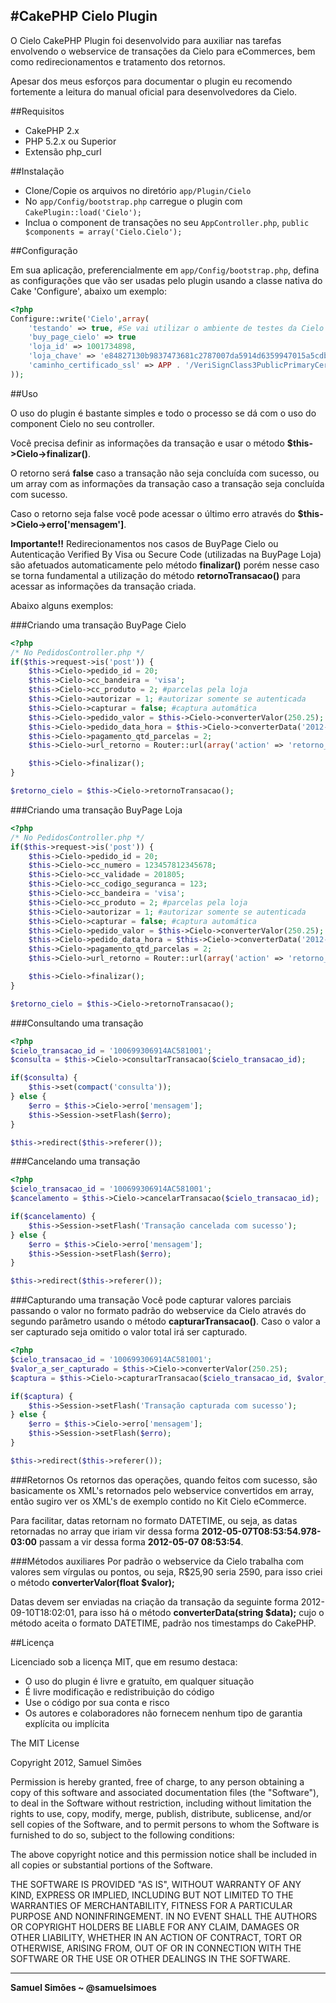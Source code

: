 #CakePHP Cielo  Plugin
-----------------------------------------

O Cielo CakePHP Plugin foi desenvolvido para auxiliar nas tarefas envolvendo o webservice de transações da Cielo para eCommerces, bem como redirecionamentos e tratamento dos retornos.

Apesar dos meus esforços para documentar o plugin eu recomendo fortemente a leitura do manual oficial para desenvolvedores da Cielo.

##Requisitos

*	CakePHP 2.x
*	PHP 5.2.x ou Superior
*	Extensão php_curl

##Instalação

*	Clone/Copie os arquivos no diretório `app/Plugin/Cielo`
*	No `app/Config/bootstrap.php` carregue o plugin com `CakePlugin::load('Cielo');`
*	Inclua o component de transações no seu `AppController.php`, `public $components = array('Cielo.Cielo');`

##Configuração

Em sua aplicação, preferencialmente em `app/Config/bootstrap.php`, defina as configurações que vão ser usadas pelo plugin usando a classe nativa do Cake 'Configure', abaixo um exemplo:

```php
<?php
Configure::write('Cielo',array(
    'testando' => true, #Se vai utilizar o ambiente de testes da Cielo
    'buy_page_cielo' => true
    'loja_id' => 1001734898,
    'loja_chave' => 'e84827130b9837473681c2787007da5914d6359947015a5cdb2b8843db0fa832',
    'caminho_certificado_ssl' => APP . '/VeriSignClass3PublicPrimaryCertificationAuthority-G5.crt'
));
```
    
##Uso

O uso do plugin é bastante simples e todo o processo se dá com o uso do component Cielo no seu controller.

Você precisa definir as informações da transação e usar o método **$this->Cielo->finalizar()**.

O retorno será **false** caso a transação não seja concluída com sucesso, ou um array com as informações da transação caso a transação seja concluída com sucesso.

Caso o retorno seja false você pode acessar o último erro através do **$this->Cielo->erro['mensagem']**.


**Importante!!** Redirecionamentos nos casos de BuyPage Cielo ou Autenticação Verified By Visa ou Secure Code (utilizadas na BuyPage Loja) são afetuados automaticamente pelo método **finalizar()** porém nesse caso se torna fundamental a utilização do método **retornoTransacao()** para acessar as informações da transação criada.


Abaixo alguns exemplos:

###Criando uma transação BuyPage Cielo

```php
<?php
/* No PedidosController.php */
if($this->request->is('post')) {
    $this->Cielo->pedido_id = 20;
    $this->Cielo->cc_bandeira = 'visa';
    $this->Cielo->cc_produto = 2; #parcelas pela loja
    $this->Cielo->autorizar = 1; #autorizar somente se autenticada
    $this->Cielo->capturar = false; #captura automática
    $this->Cielo->pedido_valor = $this->Cielo->converterValor(250.25);
    $this->Cielo->pedido_data_hora = $this->Cielo->converterData('2012-09-03 20:15:16');
    $this->Cielo->pagamento_qtd_parcelas = 2;
    $this->Cielo->url_retorno = Router::url(array('action' => 'retorno_cielo', 20), true);

    $this->Cielo->finalizar();
}

$retorno_cielo = $this->Cielo->retornoTransacao();
```
    
###Criando uma transação BuyPage Loja

```php
<?php
/* No PedidosController.php */
if($this->request->is('post')) {
    $this->Cielo->pedido_id = 20;
    $this->Cielo->cc_numero = 123457812345678;
    $this->Cielo->cc_validade = 201805;
    $this->Cielo->cc_codigo_seguranca = 123;
    $this->Cielo->cc_bandeira = 'visa';
    $this->Cielo->cc_produto = 2; #parcelas pela loja
    $this->Cielo->autorizar = 1; #autorizar somente se autenticada
    $this->Cielo->capturar = false; #captura automática
    $this->Cielo->pedido_valor = $this->Cielo->converterValor(250.25);
    $this->Cielo->pedido_data_hora = $this->Cielo->converterData('2012-09-03 20:15:16');
    $this->Cielo->pagamento_qtd_parcelas = 2;
    $this->Cielo->url_retorno = Router::url(array('action' => 'retorno_cielo', 20), true);

    $this->Cielo->finalizar();
}

$retorno_cielo = $this->Cielo->retornoTransacao();
```

###Consultando uma transação

```php
<?php
$cielo_transacao_id = '100699306914AC581001';
$consulta = $this->Cielo->consultarTransacao($cielo_transacao_id);

if($consulta) {
    $this->set(compact('consulta'));
} else {
    $erro = $this->Cielo->erro['mensagem'];
    $this->Session->setFlash($erro);
}

$this->redirect($this->referer());
```

###Cancelando uma transação

```php
<?php
$cielo_transacao_id = '100699306914AC581001';
$cancelamento = $this->Cielo->cancelarTransacao($cielo_transacao_id);

if($cancelamento) {
    $this->Session->setFlash('Transação cancelada com sucesso');
} else {
    $erro = $this->Cielo->erro['mensagem'];
    $this->Session->setFlash($erro);
}

$this->redirect($this->referer());
```
    
###Capturando uma transação
Você pode capturar valores parciais passando o valor no formato padrão do webservice da Cielo através do segundo parâmetro usando o método **capturarTransacao()**. Caso o valor a ser capturado seja omitido o valor total irá ser capturado.

```php
<?php
$cielo_transacao_id = '100699306914AC581001';
$valor_a_ser_capturado = $this->Cielo->converterValor(250.25);
$captura = $this->Cielo->capturarTransacao($cielo_transacao_id, $valor_a_ser_capturado);

if($captura) {
    $this->Session->setFlash('Transação capturada com sucesso');
} else {
    $erro = $this->Cielo->erro['mensagem'];
    $this->Session->setFlash($erro);
}

$this->redirect($this->referer());
```

###Retornos
Os retornos das operações, quando feitos com sucesso, são basicamente os XML's retornados pelo webservice convertidos em array, então sugiro ver os XML's de exemplo contido no Kit Cielo eCommerce.

Para facilitar, datas retornam no formato DATETIME, ou seja, as datas retornadas no array que iriam vir dessa forma **2012-05-07T08:53:54.978-03:00** passam a vir dessa forma **2012-05-07 08:53:54**.

###Métodos auxiliares
Por padrão o webservice da Cielo trabalha com valores sem vírgulas ou pontos, ou seja, R$25,90 seria 2590, para isso criei o método **converterValor(float $valor);**

Datas devem ser enviadas na criação da transação da seguinte forma 2012-09-10T18:02:01, para isso há o método **converterData(string $data);** cujo o método aceita o formato DATETIME, padrão nos timestamps do CakePHP.


##Licença

Licenciado sob a licença MIT, que em resumo destaca:

 - O uso do plugin é livre e gratuíto, em qualquer situação
 - É livre modificação e redistribuição do código
 - Use o código por sua conta e risco
 - Os autores e colaboradores não fornecem nenhum tipo de garantia explícita
 ou implícita


The MIT License

Copyright 2012, Samuel Simões

Permission is hereby granted, free of charge, to any person obtaining a
copy of this software and associated documentation files (the "Software"),
to deal in the Software without restriction, including without limitation
the rights to use, copy, modify, merge, publish, distribute, sublicense,
and/or sell copies of the Software, and to permit persons to whom the
Software is furnished to do so, subject to the following conditions:

The above copyright notice and this permission notice shall be included in
all copies or substantial portions of the Software.

THE SOFTWARE IS PROVIDED "AS IS", WITHOUT WARRANTY OF ANY KIND, EXPRESS OR
IMPLIED, INCLUDING BUT NOT LIMITED TO THE WARRANTIES OF MERCHANTABILITY,
FITNESS FOR A PARTICULAR PURPOSE AND NONINFRINGEMENT. IN NO EVENT SHALL THE
AUTHORS OR COPYRIGHT HOLDERS BE LIABLE FOR ANY CLAIM, DAMAGES OR OTHER
LIABILITY, WHETHER IN AN ACTION OF CONTRACT, TORT OR OTHERWISE, ARISING
FROM, OUT OF OR IN CONNECTION WITH THE SOFTWARE OR THE USE OR OTHER
DEALINGS IN THE SOFTWARE.

-----------------------------------------

**Samuel Simões ~ @samuelsimoes**
